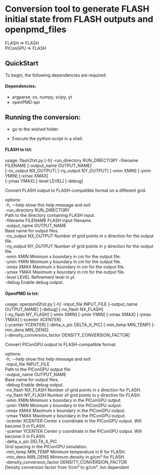 Conversion tool to generate FLASH initial state from FLASH outputs and openpmd_files
=====================================================================================

FLASH => FLASH  
PIConGPU  => FLASH

## QuickStart
To begin, the following dependencies are required:

#### Dependencies:

- argparse, os, numpy, scipy, yt
- openPMD-api

## Running the conversion:

- go to the wished folder 

- Execute the python script in a shell.

#### FLASH to txt:

usage: flash2txt.py [-h] -run_directory RUN_DIRECTORY -filename FILENAME [-output_name OUTPUT_NAME]  
                    [-nx_output NX_OUTPUT] [-ny_output NY_OUTPUT] [-xmin XMIN] [-ymin YMIN] [-xmax XMAX]  
                    [-ymax YMAX] [-level LEVEL] [-debug]  

Convert FLASH output to FLASH-compatible format on a different grid.  

options:  
  -h, --help            show this help message and exit  
  -run_directory RUN_DIRECTORY  
                        Path to the directory containing FLASH input.  
  -filename FILENAME    FLASH input filename.  
  -output_name OUTPUT_NAME  
                        Base name for output files.  
  -nx_output NX_OUTPUT  Number of grid points in x direction for the output file.  
  -ny_output NY_OUTPUT  Number of grid points in y direction for the output file.  
  -xmin XMIN            Minimum x boundary in cm for the output file.  
  -ymin YMIN            Minimum y boundary in cm for the output file.  
  -xmax XMAX            Maximum x boundary in cm for the output file.  
  -ymax YMAX            Maximum y boundary in cm for the output file.  
  -level LEVEL          Refinement level in yt.  
  -debug                Enable debug output.  

#### OpenPMD to txt:

usage: openpmd2txt.py [-h] -input_file INPUT_FILE [-output_name OUTPUT_NAME] [-debug] [-nx_flash NX_FLASH]  
                      [-ny_flash NY_FLASH] [-xmin XMIN] [-ymin YMIN] [-xmax XMAX] [-ymax YMAX] [-xcenter XCENTER]  
                      [-ycenter YCENTER] [-delta_x_pic DELTA_X_PIC] [-min_temp MIN_TEMP] [-min_dens MIN_DENS]  
                      [-density_conversion_factor DENSITY_CONVERSION_FACTOR]  

Convert PIConGPU output to FLASH-compatible format.  

options:  
  -h, --help            show this help message and exit  
  -input_file INPUT_FILE  
                        Path to the PIConGPU output file.  
  -output_name OUTPUT_NAME  
                        Base name for output files.  
  -debug                Enable debug output.  
  -nx_flash NX_FLASH    Number of grid points in x direction for FLASH.  
  -ny_flash NY_FLASH    Number of grid points in y direction for FLASH.  
  -xmin XMIN            Minimum x boundary in the PIConGPU output.  
  -ymin YMIN            Minimum y boundary in the PIConGPU output.  
  -xmax XMAX            Maximum x boundary in the PIConGPU output.  
  -ymax YMAX            Maximum y boundary in the PIConGPU output.  
  -xcenter XCENTER      Center x coordinate in the PIConGPU output. Will become 0 in FLASH.  
  -ycenter YCENTER      Center y coordinate in the PIConGPU output. Will become 0 in FLASH.  
  -delta_x_pic DELTA_X_PIC  
                        Grid spacing in the PIConGPU simulation.  
  -min_temp MIN_TEMP    Minimum temperature in K for FLASH.  
  -min_dens MIN_DENS    Minimum density in g/cm³ for FLASH.  
  -density_conversion_factor DENSITY_CONVERSION_FACTOR  
                        Density conversion factor from 1/cm³ to g/cm³. Ion dependant  
